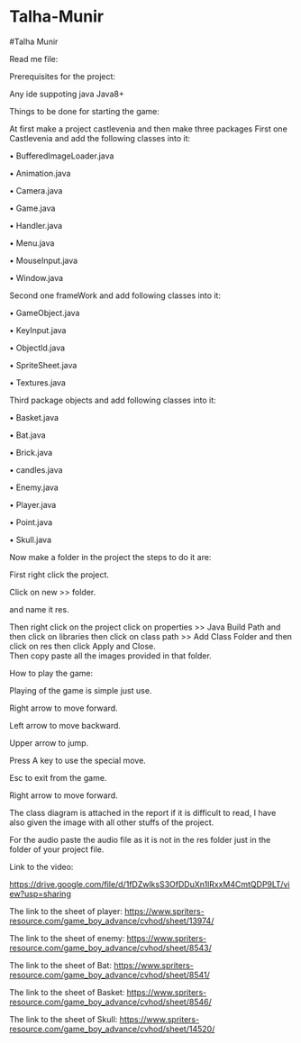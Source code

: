 # Talha-Munir
#Talha Munir

Read me file:

Prerequisites for the project:

Any ide suppoting java
Java8+

Things to be done for starting the game:

At first make a project castlevenia and then make three packages First one Castlevenia and add the following classes into it:

•	BufferedImageLoader.java

•	Animation.java

•	Camera.java

•	Game.java

•	Handler.java

•	Menu.java

•	MouseInput.java

•	Window.java

Second one frameWork and add following classes into it:

•	GameObject.java

•	KeyInput.java

•	ObjectId.java

•	SpriteSheet.java

•	Textures.java

Third package objects and add following classes into it:

•	Basket.java

•	Bat.java

•	Brick.java

•	candles.java

•	Enemy.java

•	Player.java

•	Point.java

•	Skull.java

Now make a folder in the project the steps to do it are:

First right click the project.

Click on new >> folder.

and name it res.

Then right click on the project click on properties >> Java Build Path and then click on libraries then click on class path >> Add Class Folder and then click on res then click Apply and Close.  
Then copy paste all the images provided in that folder. 

How to play the game:

Playing of the game is simple just use.

Right arrow to move forward.

Left arrow to move backward.

Upper arrow to jump.

Press A key to use the special move. 

Esc to exit from the game.

Right arrow to move forward.

The class diagram is attached in the report if it is difficult to read, I have also given the image with all other stuffs of the project.

For the audio paste the audio file as it is not in the res folder just in the folder of your project file.

Link to the video:

https://drive.google.com/file/d/1fDZwlksS3OfDDuXn1lRxxM4CmtQDP9LT/view?usp=sharing

The link to the sheet of player: https://www.spriters-resource.com/game_boy_advance/cvhod/sheet/13974/

The link to the sheet of enemy: https://www.spriters-resource.com/game_boy_advance/cvhod/sheet/8543/

The link to the sheet of Bat: https://www.spriters-resource.com/game_boy_advance/cvhod/sheet/8541/

The link to the sheet of Basket: https://www.spriters-resource.com/game_boy_advance/cvhod/sheet/8546/

The link to the sheet of Skull: https://www.spriters-resource.com/game_boy_advance/cvhod/sheet/14520/


